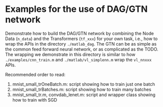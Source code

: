 # Examples for the use of DAG/GTN network 

Demonstrate how to build the DAG/GTN network by combining the Node Data 
(`n_data`) and the Transformers (`tf_xxx`) for your own task, i.e., how to 
wrap the APIs in the directory `./matlab_dag`. The GTN can be as simple as 
the common feed forward neural network, or as complicated as the TODO. The 
wrapping we demonstrate in this directory is similar to how
`./examples/cnn_train.m` and `./matlab/vl_simplenn.m` wrap the `vl_nnxxx` APIs. 

Recommended order to read:
1. mnist_small_trOneBatch.m: script showing how to train just one batch
2. mnist_small_trBatches.m: script showing how to train many batches
3. mnist_small_tr.m, convdab_lenet.m: script and wrapper class showing how
 to train with SGD 